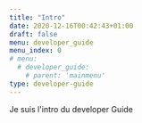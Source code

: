 ```yaml
---
title: "Intro"
date: 2020-12-16T00:42:43+01:00
draft: false
menu: developer_guide
menu_index: 0
# menu:
  # developer_guide:
    # parent: 'mainmenu'
type: developer-guide
---
```


Je suis l'intro du developer Guide
